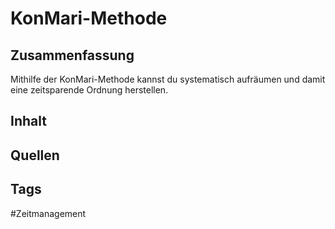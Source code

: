 # KonMari-Methode
## Zusammenfassung
Mithilfe der KonMari-Methode kannst du systematisch aufräumen und damit eine zeitsparende Ordnung herstellen.

## Inhalt


## Quellen


## Tags
#Zeitmanagement 
